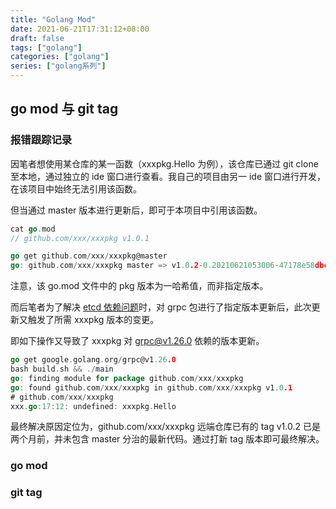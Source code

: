 ```yaml
---
title: "Golang Mod"
date: 2021-06-21T17:31:12+08:00
draft: false
tags: ["golang"]
categories: ["golang"]
series: ["golang系列"]
---
```


## go mod 与 git tag

### 报错跟踪记录

因笔者想使用某仓库的某一函数（xxxpkg.Hello 为例），该仓库已通过 git clone 至本地，通过独立的 ide 窗口进行查看。我自己的项目由另一 ide 窗口进行开发，在该项目中始终无法引用该函数。

但当通过 master 版本进行更新后，即可于本项目中引用该函数。

```go
cat go.mod
// github.com/xxx/xxxpkg v1.0.1

go get github.com/xxx/xxxpkg@master
go: github.com/xxx/xxxpkg master => v1.0.2-0.20210621053006-47178e58dbcf
```

注意，该 go.mod 文件中的 pkg 版本为一哈希值，而非指定版本。

而后笔者为了解决 [etcd 依赖问题](https://github.com/etcd-io/etcd/issues/11931)时，对 grpc 包进行了指定版本更新后，此次更新又触发了所需 xxxpkg 版本的变更。

即如下操作又导致了 xxxpkg 对 grpc@v1.26.0 依赖的版本更新。

```go
go get google.golang.org/grpc@v1.26.0                                                                                                    2
bash build.sh && ./main              
go: finding module for package github.com/xxx/xxxpkg
go: found github.com/xxx/xxxpkg in github.com/xxx/xxxpkg v1.0.1
# github.com/xxx/xxxpkg
xxx.go:17:12: undefined: xxxpkg.Hello

```

最终解决原因定位为，github.com/xxx/xxxpkg 远端仓库已有的 tag v1.0.2 已是两个月前，并未包含 master 分治的最新代码。通过打新 tag 版本即可最终解决。

### go mod



### git tag
